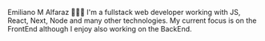 Emiliano M Alfaraz 👨🏻‍💻
I'm a fullstack web developer working with JS, React, Next, Node and many other technologies. My current focus is on the FrontEnd although I enjoy also working on the BackEnd.
